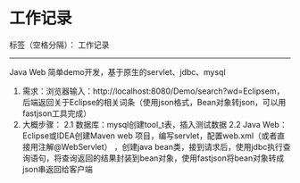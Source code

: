 ﻿# 工作记录

标签（空格分隔）： 工作记录

---

Java Web 简单demo开发，基于原生的servlet、jdbc、mysql
1. 需求：浏览器输入：http://localhost:8080/Demo/search?wd=Eclipsem，后端返回关于Eclipse的相关词条（使用json格式，Bean对象转json，可以用fastjson工具完成）
2. 大概步骤：
2.1 数据库：mysql创建tool_t表，插入测试数据
2.2 Java Web：Eclipse或IDEA创建Maven web 项目，编写servlet，配置web.xml（或者直接用注解@WebServlet）
，创建java bean类，接到请求后，使用jdbc执行查询语句，将查询返回的结果封装到bean对象，使用fastjson将bean对象转成json串返回给客户端




